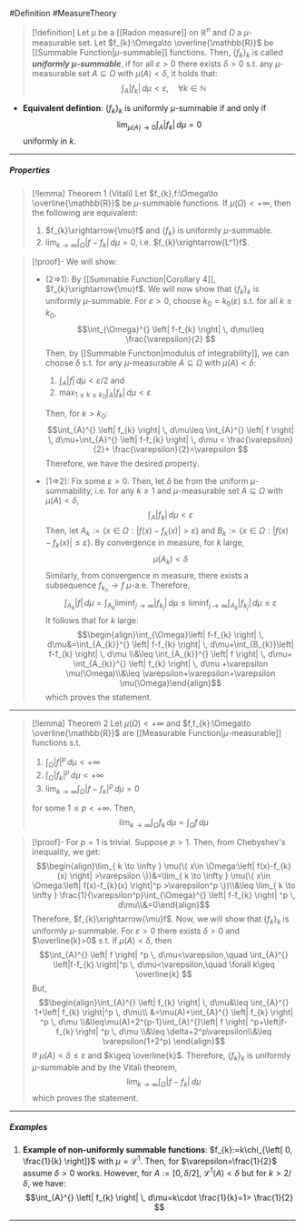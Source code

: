 #Definition #MeasureTheory 

> [!definition]
> Let $\mu$ be a [[Radon measure]] on $\mathbb{R}^n$ and $\Omega$ a $\mu$-measurable set. Let $f_{k}:\Omega\to \overline{\mathbb{R}}$ be [[Summable Function|$\mu$-summable]] functions. Then, $\{ f_{k} \}_{k}$ is called ***uniformly $\mu$-summable***, if for all $\varepsilon>0$ there exists $\delta>0$ s.t. any $\mu$-measurable set $A\subseteq \Omega$ with $\mu(A)<\delta$, it holds that: $$\int_{A}^{} \left| f_{k} \right|  \, d\mu<\varepsilon,\quad \forall k\in \mathbb{N} $$

- **Equivalent defintion**: $\{ f_{k} \}_{k}$ is uniformly $\mu$-summable if and only if $$\lim_{ \mu(A) \to 0 } \int_{A}^{} \left| f_{k} \right|  \, d\mu =0$$uniformly in $k$.
---
##### Properties
> [!lemma] Theorem 1 (Vitali)
> Let $f_{k},f:\Omega\to \overline{\mathbb{R}}$ be $\mu$-summable functions. If $\mu(\Omega)<+\infty$, then the following are equivalent: 
> 1. $f_{k}\xrightarrow{\mu}f$ and $\{ f_{k} \}$ is uniformly $\mu$-summable.
> 3. $\lim_{ k \to \infty }\int_{\Omega}^{} \left| f-f_{k} \right| \, d\mu=0$, i.e. $f_{k}\xrightarrow{L^1}f$.

> [!proof]-
> We will show: 
> - (2=>1): By [[Summable Function|Corollary 4]], $f_{k}\xrightarrow{\mu}f$. We will now show that $\{ f_{k} \}_{k}$ is uniformly $\mu$-summable. For $\varepsilon>0$, choose $k_{0}=k_{0}(\varepsilon)$ s.t. for all $k\geq k_{0}$, $$\int_{\Omega}^{} \left| f-f_{k} \right|  \, d\mu\leq \frac{\varepsilon}{2} $$Then, by [[Summable Function|modulus of integrability]], we can choose $\delta$ s.t. for any $\mu$-measurable $A\subseteq\Omega$ with $\mu(A)<\delta$:
> 	1. $\int_{A}^{} \left| f \right| \, d\mu<\varepsilon/2$ and
> 	2. $\max_{1\leq k\leq k_{0}}\int_{A}^{} \left| f_{k} \right| \, d\mu<\varepsilon$
>  
> 	 Then, for $k>k_{0}$:$$\int_{A}^{} \left| f_{k} \right|  \, d\mu\leq \int_{A}^{} \left| f \right|  \, d\mu+\int_{A}^{} \left| f-f_{k} \right|  \, d\mu < \frac{\varepsilon}{2}+  \frac{\varepsilon}{2}=\varepsilon $$Therefore, we have the desired property.
> - (1=>2): Fix some $\varepsilon>0$. Then, let $\delta$ be from the uniform $\mu$-summability, i.e. for any $k\geq 1$ and $\mu$-measurable set $A\subseteq \Omega$ with $\mu(A)<\delta$, $$\int_{A}^{} \left| f_{k} \right|  \, d\mu<\varepsilon $$Then, let $A_{k}:=\{x\in \Omega:\left| f(x)-f_{k}(x) \right|>\varepsilon  \}$ and $B_{k}:=\{ x\in \Omega:\left| f(x)-f_{k}(x) \right|\leq \varepsilon \}$. By convergence in measure, for $k$ large, $$\mu(A_{k})<\delta$$Similarly, from convergence in measure, there exists a subsequence $f_{k_{n}}\to f$ $\mu$-a.e. Therefore, $$\int_{A_{k}}\left|f  \right|   \, d\mu=\int_{A_{k}}^{} \liminf_{ j \to \infty } \left| f_{k_{j}} \right|  \, d\mu \leq \liminf_{ j \to \infty } \int_{A_{k}}^{} \left| f_{k_{j}} \right|  \, d\mu \leq \varepsilon $$
>   It follows that for $k$ large:$$\begin{align}\int_{\Omega}\left| f-f_{k} \right|  \, d\mu&=\int_{A_{k}}^{} \left| f-f_{k} \right|  \, d\mu+\int_{B_{k}}\left| f-f_{k} \right| \, d\mu  \\&\leq \int_{A_{k}}^{} \left| f \right|  \, d\mu+ \int_{A_{k}}^{} \left| f_{k} \right|  \, d\mu +\varepsilon \mu(\Omega)\\&\leq \varepsilon+\varepsilon+\varepsilon \mu(\Omega)\end{align}$$which proves the statement.
---
> [!lemma] Theorem 2
> Let $\mu(\Omega)<+\infty$ and $f,f_{k}:\Omega\to \overline{\mathbb{R}}$ are [[Measurable Function|$\mu$-measurable]] functions s.t. 
> 1. $\int_{\Omega}^{} \left| f \right|^p \, d\mu<+\infty$
> 2. $\int_{\Omega}^{} \left| f_{k} \right|^p \, d\mu<+\infty$
> 3. $\lim_{ k \to \infty }\int_{\Omega}^{} \left| f-f_{k} \right|^p \, d\mu=0$
>    
> for some $1\leq p<+\infty$. Then, $$\lim_{ k \to \infty } \int_{\Omega}^{} f_{k} \, d\mu=\int_{\Omega}^{} f \, d\mu  $$

> [!proof]-
> For $p=1$ is trivial. Suppose $p>1$. Then, from Chebyshev's inequality, we get: $$\begin{align}\lim_{ k \to \infty } \mu(\{ x\in \Omega:\left| f(x)-f_{k}(x) \right| >\varepsilon \})&=\lim_{ k \to \infty } \mu(\{ x\in \Omega:\left| f(x)-f_{k}(x) \right|^p >\varepsilon^p \})\\&\leq \lim_{ k \to \infty }  \frac{1}{\varepsilon^p}\int_{\Omega}^{} \left| f-f_{k} \right| ^p \, d\mu\\&=0\end{align}$$Therefore, $f_{k}\xrightarrow{\mu}f$. Now, we will show that $\{ f_{k} \}_{k}$ is uniformly $\mu$-summable. For $\varepsilon>0$ there exists $\delta>0$ and $\overline{k}>0$ s.t. if $\mu(A)<\delta$, then $$\int_{A}^{} \left| f \right| ^p \, d\mu<\varepsilon,\quad \int_{A}^{} \left|f-f_{k}  \right|^p  \, d\mu<\varepsilon,\quad \forall k\geq \overline{k}  $$But, $$\begin{align}\int_{A}^{} \left| f_{k} \right|  \, d\mu&\leq \int_{A}^{} 1+\left| f_{k} \right|^p \, d\mu\\ &=\mu(A)+\int_{A}^{} \left| f_{k} \right| ^p \, d\mu  \\&\leq\mu(A)+2^{p-1}\int_{A}^{}\left| f \right| ^p+\left|f- f_{k} \right| ^p \, d\mu \\&\leq \delta+2^p\varepsilon\\&\leq \varepsilon(1+2^p)  \end{align}$$If $\mu(A)<\delta\leq \varepsilon$ and $k\geq \overline{k}$. Therefore, $\{ f_{k} \}_{k}$ is uniformly $\mu$-summable and by the Vitali theorem, $$\lim_{ k \to \infty } \int_{\Omega}^{} \left| f-f_{k} \right|  \, d\mu $$which proves the statement.
---
##### Examples
1. **Example of non-uniformly summable functions**: $f_{k}:=k\chi_{\left[ 0, \frac{1}{k} \right]}$ with $\mu=\mathcal{L}^1$. Then, for $\varepsilon=\frac{1}{2}$ assume $\delta>0$ works. However, for $A:=[0,\delta / 2]$, $\mathcal{L}^1(A)<\delta$ but for $k>2/\delta$, we have: $$\int_{A}^{} \left| f_{k} \right|  \, d\mu=k\cdot \frac{1}{k}=1> \frac{1}{2}  $$
---
 